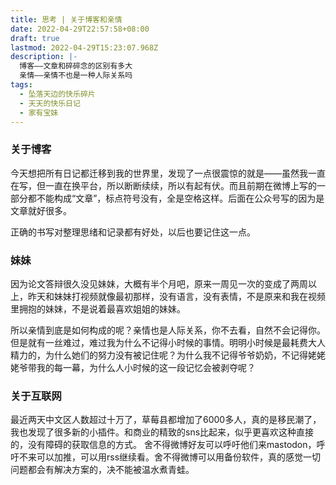 ```yaml
---
title: 思考 | 关于博客和亲情
date: 2022-04-29T22:57:58+08:00
draft: true
lastmod: 2022-04-29T15:23:07.968Z
description: |-
  博客——文章和碎碎念的区别有多大
  亲情——亲情不也是一种人际关系吗
tags:
  - 坠落天边的快乐碎片
  - 天天的快乐日记
  - 家有宝妹
---
```


### 关于博客

今天想把所有日记都迁移到我的世界里，发现了一点很震惊的就是——虽然我一直在写，但一直在换平台，所以断断续续，所以有起有伏。而且前期在微博上写的一部分都不能构成“文章”，标点符号没有，全是空格这样。后面在公众号写的因为是文章就好很多。

正确的书写对整理思绪和记录都有好处，以后也要记住这一点。

### 妹妹

因为论文答辩很久没见妹妹，大概有半个月吧，原来一周见一次的变成了两周以上，昨天和妹妹打视频就像最初那样，没有语言，没有表情，不是原来和我在视频里拥抱的妹妹，不是说着最喜欢姐姐的妹妹。

所以亲情到底是如何构成的呢？亲情也是人际关系，你不去看，自然不会记得你。但是就有一丝难过，难过我为什么不记得小时候的事情。明明小时候是最耗费大人精力的，为什么她们的努力没有被记住呢？为什么我不记得爷爷奶奶，不记得姥姥姥爷带我的每一幕，为什么人小时候的这一段记忆会被剥夺呢？

### 关于互联网

最近两天中文区人数超过十万了，草莓县都增加了6000多人，真的是移民潮了，我也发现了很多新的小插件。和商业的精致的sns比起来，似乎更喜欢这种直接的，没有障碍的获取信息的方式。
舍不得微博好友可以呼吁他们来mastodon，呼吁不来可以加推，可以用rss继续看。舍不得微博可以用备份软件，真的感觉一切问题都会有解决方案的，决不能被温水煮青蛙。

